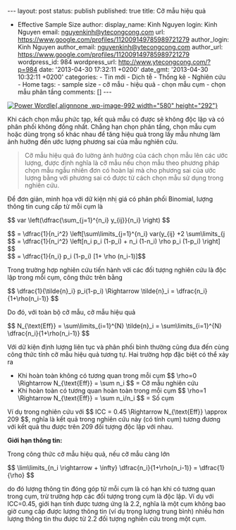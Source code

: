 --- layout: post status: publish published: true title: Cỡ mẫu hiệu quả
- Effective Sample Size author: display\_name: Kinh Nguyen login: Kinh
Nguyen email: nguyenkinh@ytecongcong.com url:
https://www.google.com/profiles/112009149785989721279 author\_login:
Kinh Nguyen author\_email: nguyenkinh@ytecongcong.com author\_url:
https://www.google.com/profiles/112009149785989721279 wordpress\_id: 984
wordpress\_url: http://www.ytecongcong.com/?p=984 date: '2013-04-30
17:32:11 +0200' date\_gmt: '2013-04-30 10:32:11 +0200' categories: - Tin
mới - Dịch tễ - Thống kê - Nghiên cứu - Home tags: - sample size - cỡ
mẫu - hiệu quả - chọn mẫu cụm - chọn mẫu phân tầng comments: \[\] ---

[![](http://www.ytecongcong.com/wp-content/uploads/2013/04/Power-Wordle.png "Power Wordle"){.alignnone
.wp-image-992 width="580"
height="292"}](http://www.ytecongcong.com/wp-content/uploads/2013/04/Power-Wordle.png)

Khi cách chọn mẫu phức tạp, kết quả mẫu có được sẽ không độc lập và có
phân phối không đồng nhất. Chẳng hạn chọn phân tầng, chọn mẫu cụm hoặc
dùng trọng số khác nhau để tăng hiệu quả trong lấy mẫu nhưng làm ảnh
hưởng đến ước lượng phương sai của mẫu nghiên cứu.

> Cỡ mẫu hiệu quả đo lường ảnh hưởng của cách chọn mẫu lên các ước
> lượng, được định nghĩa là cỡ mẫu nếu chọn mẫu theo phương pháp chọn
> mẫu ngẫu nhiên đơn có hoàn lại mà cho phương sai của ước lượng bằng
> với phương sai có được từ cách chọn mẫu sử dụng trong nghiên cứu.

Để đơn giản, minh họa với dữ kiện nhị giá có phân phối Binomial, lượng
thông tin cung cấp từ mỗi cụm là

\$\$ var \\left(\\dfrac{\\sum\_{j=1}\^{n\_i} y\_{ij}}{n\_i} \\right)
\$\$

\$\$ = \\dfrac{1}{n\_i\^2} \\left\[\\sum\\limits\_{j=1}\^{n\_i}
var(y\_{ij} +2 \\sum\\limits\_{j \$\$ = \\dfrac{1}{n\_i\^2} \\left\[n\_i
p\_i (1-p\_i) + n\_i (1-n\_i) \\rho p\_i (1-p\_i) \\right\] \$\$\
\$\$ = \\dfrac{1}{n\_i} p\_i (1-p\_i) \[1+ \\rho (n\_i-1)\]\$\$

Trong trường hợp nghiên cứu tiến hành với các đối tượng nghiên cứu là
độc lập trong mỗi cụm, công thức trên bằng

\$\$ \\dfrac{1}{\\tilde{n}\_i} p\_i(1-p\_i) \\Rightarrow \\tilde{n}\_i =
\\dfrac{n\_i}{1+\\rho(n\_i-1)} \$\$

Do đó, với toàn bộ cỡ mẫu, cỡ mẫu hiệu quả

\$\$ N\_{\\text{Eff}} = \\sum\\limits\_{i=1}\^{N} \\tilde{n}\_i =
\\sum\\limits\_{i=1}\^{N} \\dfrac{n\_i}{1+\\rho(n\_i-1)} \$\$

Với dữ kiện định lượng liên tục và phân phối bình thường cũng đưa đến
cùng công thức tính cỡ mẫu hiệu quả tương tự. Hai trường hợp đặc biệt có
thể xảy ra

-   Khi hoàn toàn không có tương quan trong mỗi cụm \$\$ \\rho=0
    \\Rightarrow N\_{\\text{Eff}} = \\sum n\_i \$\$ = Cỡ mẫu nghiên cứu
-   Khi hoàn toàn có tương quan hoàn toàn trong mỗi cụm \$\$ \\rho=1
    \\Rightarrow N\_{\\text{Eff}} = \\sum n\_i/n\_i \$\$ = Số cụm

Ví dụ trong nghiên cứu với \$\$ ICC = 0.45 \\Rightarrow N\_{\\text{Eff}}
\\approx 209 \$\$, nghĩa là kết quả trong nghiên cứu này (có tính cụm)
tương đương với kết quả thu được trên 209 đối tượng độc lập với nhau.

**Giới hạn thông tin:**

Trong công thức cỡ mẫu hiệu quả, nếu cỡ mẫu càng lớn

\$\$ \\lim\\limits\_{n\_i \\rightarrow + \\infty}
\\dfrac{n\_i}{1+\\rho(n\_i-1)} = \\dfrac{1}{\\rho} \$\$

do đó lượng thông tin đóng góp từ mỗi cụm là có hạn khi có tương quan
trong cụm, trừ trường hợp các đối tượng trong cụm là độc lập. Ví dụ với
ICC=0.45, giới hạn tính được tương ứng là 2.2, nghĩa là một cụm không
bao giờ cung cấp được lượng thông tin (ví dụ trọng lượng trung bình)
nhiều hơn lượng thông tin thu được từ 2.2 đối tượng nghiên cứu trong một
cụm.
